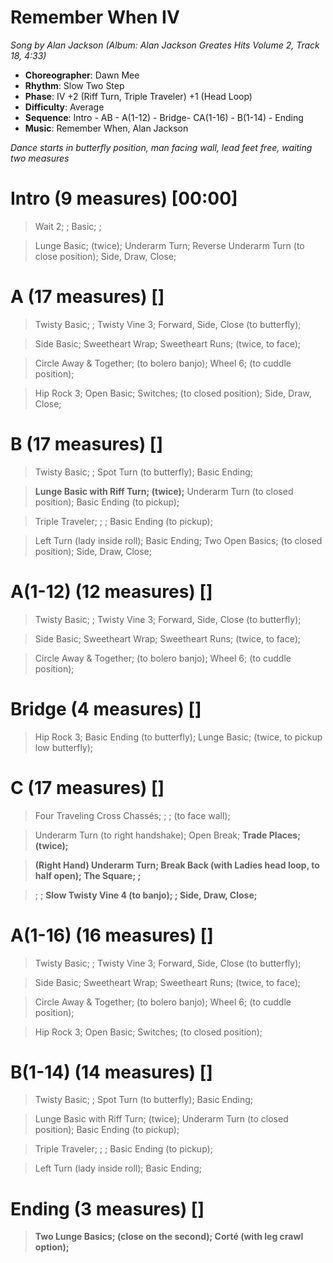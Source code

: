 # Remember When IV
*Song by Alan Jackson (Album: Alan Jackson Greates Hits Volume 2, Track 18, 4:33)*

* **Choreographer**: Dawn Mee
* **Rhythm**: Slow Two Step
* **Phase**: IV +2 (Riff Turn, Triple Traveler) +1 (Head Loop)
* **Difficulty**: Average
* **Sequence**: Intro - AB - A(1-12) - Bridge- CA(1-16) - B(1-14) - Ending
* **Music**: Remember When, Alan Jackson


*Dance starts in butterfly position, man facing wall, lead feet free, waiting two measures*

# Intro (9 measures) [00:00]

> Wait 2; ; Basic; ;

> Lunge Basic; (twice); Underarm Turn; Reverse Underarm Turn (to close position); Side, Draw, Close;

# A (17 measures) []

> Twisty Basic; ; Twisty Vine 3; Forward, Side, Close (to butterfly);

> Side Basic; Sweetheart Wrap; Sweetheart Runs; (twice, to face);

> Circle Away & Together; (to bolero banjo); Wheel 6; (to cuddle position);

> Hip Rock 3; Open Basic; Switches; (to closed position); Side, Draw, Close;

# B (17 measures) []

> Twisty Basic; ; Spot Turn (to butterfly); Basic Ending;

> **Lunge Basic with Riff Turn; (twice);** Underarm Turn (to closed position); Basic Ending (to pickup);

> Triple Traveler; ; ; Basic Ending (to pickup);

> Left Turn (lady inside roll); Basic Ending; Two Open Basics; (to closed position); Side, Draw, Close;

# A(1-12) (12 measures) []

> Twisty Basic; ; Twisty Vine 3; Forward, Side, Close (to butterfly);

> Side Basic; Sweetheart Wrap; Sweetheart Runs; (twice, to face);

> Circle Away & Together; (to bolero banjo); Wheel 6; (to cuddle position);

# Bridge (4 measures) []

> Hip Rock 3; Basic Ending (to butterfly); Lunge Basic; (twice, to pickup low butterfly);

# C (17 measures) []

> Four Traveling Cross Chassés; ; ; (to face wall);

> Underarm Turn (to right handshake); Open Break; **Trade Places; (twice);**

> **(Right Hand) Underarm Turn; Break Back (with Ladies head loop, to half open); The Square; ;**

> ; ; **Slow Twisty Vine 4 (to banjo); ; Side, Draw, Close;**

# A(1-16) (16 measures) []

> Twisty Basic; ; Twisty Vine 3; Forward, Side, Close (to butterfly);

> Side Basic; Sweetheart Wrap; Sweetheart Runs; (twice, to face);

> Circle Away & Together; (to bolero banjo); Wheel 6; (to cuddle position);

> Hip Rock 3; Open Basic; Switches; (to closed position);

# B(1-14) (14 measures) []

> Twisty Basic; ; Spot Turn (to butterfly); Basic Ending;

> Lunge Basic with Riff Turn; (twice); Underarm Turn (to closed position); Basic Ending (to pickup);

> Triple Traveler; ; ; Basic Ending (to pickup);

> Left Turn (lady inside roll); Basic Ending;

# Ending (3 measures) []

> **Two Lunge Basics; (close on the second); Corté (with leg crawl option);**